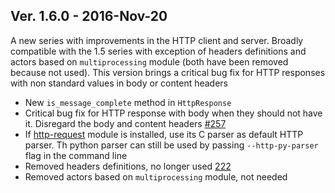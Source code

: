 ## Ver. 1.6.0 - 2016-Nov-20

A new series with improvements in the HTTP client and server.
Broadly compatible with the 1.5 series with exception of headers definitions and actors
based on ``multiprocessing`` module (both have been removed because not used).
This version brings a critical bug fix for HTTP responses with non standard
values in body or content headers

* New ``is_message_complete`` method in ``HttpResponse``
* Critical bug fix for HTTP response with body when they should not have it.
  Disregard the body and content headers [#257](https://github.com/quantmind/pulsar/pull/257)
* If [http-request](https://github.com/benoitc/http-parser) module is installed, use its C parser as default HTTP parser. Th python parser can still be used by passing ``--http-py-parser`` flag in the command line
* Removed headers definitions, no longer used [222](https://github.com/quantmind/pulsar/issues/222)
* Removed actors based on ``multiprocessing`` module, not needed

